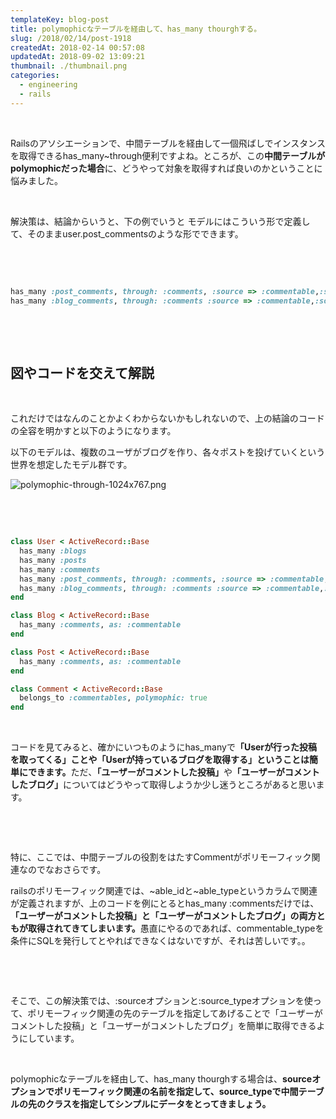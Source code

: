```yaml
---
templateKey: blog-post
title: polymophicなテーブルを経由して、has_many thourghする。
slug: /2018/02/14/post-1918
createdAt: 2018-02-14 00:57:08
updatedAt: 2018-09-02 13:09:21
thumbnail: ./thumbnail.png
categories: 
  - engineering
  - rails
---
```


&nbsp;

Railsのアソシエーションで、中間テーブルを経由して一個飛ばしでインスタンスを取得できるhas_many~through便利ですよね。ところが、この<strong>中間テーブルがpolymophicだった場合</strong>に、どうやって対象を取得すれば良いのかということに悩みました。

&nbsp;

解決策は、結論からいうと、下の例でいうと
モデルにはこういう形で定義して、そのままuser.post_commentsのような形でできます。

&nbsp;

&nbsp;
```ruby
has_many :post_comments, through: :comments, :source => :commentable,:source_type => 'Post'
has_many :blog_comments, through: :comments :source => :commentable,:source_type => 'Blog'

```
&nbsp;

<div class="after-intro"></div>

&nbsp;
<h2>図やコードを交えて解説</h2>
&nbsp;

これだけではなんのことかよくわからないかもしれないので、上の結論のコードの全容を明かすと以下のようになります。

以下のモデルは、複数のユーザがブログを作り、各々ポストを投げていくという世界を想定したモデル群です。

<img class="post-image" src="./polymophic-through-1024x767.png" alt="polymophic-through-1024x767.png"/>

&nbsp;

&nbsp;
```ruby
class User < ActiveRecord::Base
  has_many :blogs
  has_many :posts
  has_many :comments
  has_many :post_comments, through: :comments, :source => :commentable,:source_type => 'Post'
  has_many :blog_comments, through: :comments :source => :commentable,:source_type => 'Blog'
end

class Blog < ActiveRecord::Base
  has_many :comments, as: :commentable
end

class Post < ActiveRecord::Base
  has_many :comments, as: :commentable
end

class Comment < ActiveRecord::Base
  belongs_to :commentables, polymophic: true
end

```
&nbsp;

コードを見てみると、確かにいつものようにhas_manyで<strong>「Userが行った投稿を取ってくる」ことや「Userが持っているブログを取得する」ということは簡単にできます。</strong>ただ、<strong>「ユーザーがコメントした投稿」</strong>や<strong>「ユーザーがコメントしたブログ」</strong>についてはどうやって取得しようか少し迷うところがあると思います。

&nbsp;

&nbsp;

特に、ここでは、中間テーブルの役割をはたすCommentがポリモーフィック関連なのでなおさらです。

railsのポリモーフィック関連では、~able_idと~able_typeというカラムで関連が定義されますが、上のコードを例にとるとhas_many :commentsだけでは、<strong>「ユーザーがコメントした投稿」と「ユーザーがコメントしたブログ」の両方ともが取得されてきてしまいます。</strong>愚直にやるのであれば、commentable_typeを条件にSQLを発行してとやればできなくはないですが、それは苦しいです。。

&nbsp;

&nbsp;

そこで、この解決策では、:sourceオプションと:source_typeオプションを使って、ポリモーフィック関連の先のテーブルを指定してあげることで「ユーザーがコメントした投稿」と「ユーザーがコメントしたブログ」を簡単に取得できるようにしています。

&nbsp;

polymophicなテーブルを経由して、has_many thourghする場合は、<strong>sourceオプションでポリモーフィック関連の名前を指定して、source_typeで中間テーブルの先のクラスを指定してシンプルにデータをとってきましょう。</strong>

&nbsp;

&nbsp;

<div class="after-article"></div>
